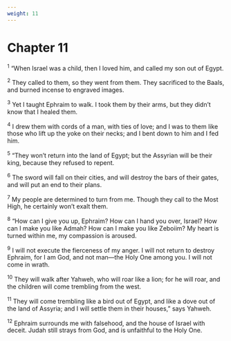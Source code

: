 ```yaml
---
weight: 11
---
```


# Chapter 11

<sup>1</sup> “When Israel was a child, then I loved him, and called my son out of Egypt. 

<sup>2</sup> They called to them, so they went from them. They sacrificed to the Baals, and burned incense to engraved images. 

<sup>3</sup> Yet I taught Ephraim to walk. I took them by their arms, but they didn’t know that I healed them. 

<sup>4</sup> I drew them with cords of a man, with ties of love; and I was to them like those who lift up the yoke on their necks; and I bent down to him and I fed him. 

<sup>5</sup> “They won’t return into the land of Egypt; but the Assyrian will be their king, because they refused to repent. 

<sup>6</sup> The sword will fall on their cities, and will destroy the bars of their gates, and will put an end to their plans. 

<sup>7</sup> My people are determined to turn from me. Though they call to the Most High, he certainly won’t exalt them. 

<sup>8</sup> “How can I give you up, Ephraim? How can I hand you over, Israel? How can I make you like Admah? How can I make you like Zeboiim? My heart is turned within me, my compassion is aroused. 

<sup>9</sup> I will not execute the fierceness of my anger. I will not return to destroy Ephraim, for I am God, and not man—the Holy One among you. I will not come in wrath. 

<sup>10</sup> They will walk after Yahweh, who will roar like a lion; for he will roar, and the children will come trembling from the west. 

<sup>11</sup> They will come trembling like a bird out of Egypt, and like a dove out of the land of Assyria; and I will settle them in their houses,” says Yahweh. 

<sup>12</sup> Ephraim surrounds me with falsehood, and the house of Israel with deceit. Judah still strays from God, and is unfaithful to the Holy One. 


